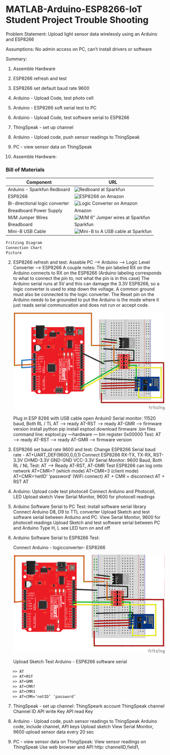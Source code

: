 # MATLAB-Arduino-ESP8266-IoT Student Project Trouble Shooting
 
Problem Statement: 
    Upload light sensor data wirelessly using an Arduino and ESP8266
 
Assumptions: 
    No admin access on PC, can’t install drivers or software
 
Summary: 
1. Assemble Hardware
2. ESP8266 refresh and test
3. ESP8266 set default baud rate 9600
4. Arduino - Upload Code, test photo cell
5. Arduino - ESP8266 soft serial test to PC
6. Arduino - Upload Code, test software serial to ESP8266
7. ThingSpeak - set up channel
8. Arduino - Upload code, push sensor readings to ThingSpeak
9. PC - view sensor data on ThingSpeak
 
1. Assemble Hardware:

### Bill of Materials
    
| Component     | URL           |
| ------------- | ------------- |
| Arduino - Sparkfun Redboard  |![Redboard at Sparkfun](https://www.sparkfun.com/products/13975?_ga=2.75723669.1619575078.1498623788-1288264142.1469139950) |
| ESP8266  | ![ESP8266 on Amazon](https://www.amazon.com/gp/product/B01MT6T73L/ref=oh_aui_detailpage_o00_s00?ie=UTF8&psc=1)  |
| Bi-directional logic converter  | ![Logic Converter on Amazon](https://www.amazon.com/gp/product/B014MC1OAG/ref=oh_aui_detailpage_o01_s00?ie=UTF8&psc=1)  |
| Breadboard Power Supply | Amazon |
| M/M Jumper Wires  | ![M/M 6" Jumper wires at Sparkfun](https://www.sparkfun.com/products/8431)  |
| Breadboard  | Sparkfun  |
| Mini-B USB Cable  | ![Mini-B to A USB cable at Sparkfun](https://www.sparkfun.com/products/11301?_ga=2.114882823.1619575078.1498623788-1288264142.1469139950)  |
    
    Fritzing Diagram
    Connection Chart
    Picture
 
2. ESP8266 refresh and test:
    Asseble PC --> Arduino --> Logic Level Converter --> ESP8266
    A couple notes: The pin labeled RX on the Arduino connects to RX on the ESP8266 (Arduino labeling corresponds to what to connect the pin to, not what the pin is in this case)
    The Arduino serial runs at 5V and this can damage the 3.3V ESP8266, so a logic converter is used to step down the voltage. A common ground must also be connected to the logic converter.
    The Reset pin on the Arduino needs to be grounded to put the Arduino is the mode where it just reads serial communcation and does not run or accept code.
    
    ![Alt Name](/doc/Redboard_ESP8266_passthru_serial_bb.png)
    
    
    Plug in ESP 8266 with USB cable
    open Arduin0 Serial monitor: 11520 baud, Both RL / TL
    AT —> ready
    AT-RST —> ready
    AT-GMR —> firmware version
    install python
    pip install esptool
    download firmware .bin files
    command line: esptool.py —hardware — bin register 0x00000
    Test: AT —> ready
    AT-RST —> ready
    AT-GMR —> firmware version
 
3. ESP8266 set baud rate 9600 and test:
    Change ESP8266 Serial baud rate - AT+UART_DEF(9600,0,0,1) 
    Connect ESP8266 RX-TX, TX-RX, RST-3.3V CHMD-3.3V GND-GND VCC-3.3V
    Serial Monitor: 9600 Baud, Both RL / NL
    Test: AT —> Ready AT-RST, AT-GMR
    Test ESP8266 can log onto network
    AT+CMR=? (which mode)
    AT+CMR=3 (client mode)
    AT+CMR=‘netID’ ‘password’ (WiFi connect)
    AT + CMR = disconnect
    AT + RST
    AT
    
 
4. Arduino: Upload code test photocell
    Connect Arduino and Photocell, LED
    Upload sketch
    View Serial Monitor, 9600 for photocell readings
 
5. Arduino Software Serial to PC Test:
    install software serial library
    Connect Arduino D8, D9 to TTL converter
    Upload Sketch and test software serial between Arduino and PC.
    View Serial Monitor, 9600 for photocell readings
    Upload Sketch and test software serial between PC and Arduino
    Type H, L see LED turn on and off
    
 
6. Arduino Software Serial to ESP8266 Test:

    Connect Arduino - logicconverter- ESP8266
    
    ![Alt Name](/doc/Redboard_ESP8266_software_serial.png)
    
    Upload Sketch
    Test Arduino - ESP8266 software serial
 ```
    >> AT
    >> AT+RST
    >> AT+GMR
    >> AT+CMR?
    >> AT+CMR3
    >> AT+CMR=‘netID’ ‘password’
 ```
7. ThingSpeak - set up channel:
    ThingSpeark account
    ThingSpeak channel
    Channel ID
    API write Key
    API read Key
 
8. Arduino - Upload code, push sensor readings to ThingSpeak
    Arduino code, include channel, API keys
    Upload sketch
    View Serial Monitor, 9600
    upload sensor data every 20 sec
 
9. PC - view sensor data on ThingSpeak:
    View sensor readings on ThingSpeak
    Use web browser and API http: channelID,field1,
